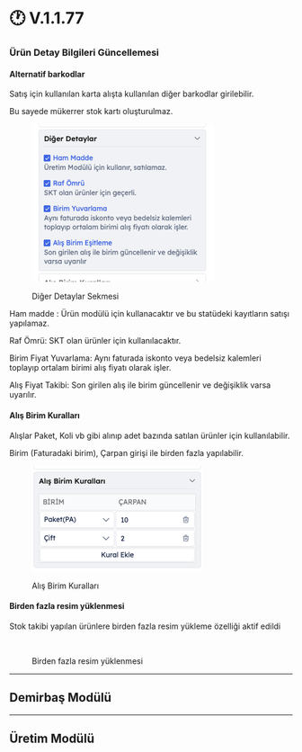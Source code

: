 # 🕐 V.1.1.77

### Ürün Detay Bilgileri Güncellemesi

#### Alternatif barkodlar

Satış için kullanılan karta alışta kullanılan diğer barkodlar girilebilir.

Bu sayede mükerrer stok kartı oluşturulmaz.

<div align="left"><figure><img src="../../.gitbook/assets/Ekran Resmi 2025-02-27 19.23.31.png" alt=""><figcaption><p>Diğer Detaylar Sekmesi</p></figcaption></figure></div>

Ham madde : Ürün modülü için kullanacaktır ve bu statüdeki kayıtların satışı yapılamaz.

Raf Ömrü: SKT olan ürünler için kullanılacaktır.

Birim Fiyat Yuvarlama: Aynı faturada iskonto veya bedelsiz kalemleri toplayıp ortalam birimi alış fiyatı olarak işler.

Alış Fiyat Takibi: Son girilen alış ile birim güncellenir ve değişiklik varsa uyarılır.

#### Alış Birim Kuralları

Alışlar Paket, Koli vb gibi alınıp adet bazında satılan ürünler için kullanılabilir.

Birim (Faturadaki birim), Çarpan girişi ile birden fazla yapılabilir.

<div align="left"><figure><img src="../../.gitbook/assets/Ekran Resmi 2025-02-27 19.24.16.png" alt=""><figcaption><p>Alış Birim Kuralları</p></figcaption></figure></div>

#### Birden fazla resim yüklenmesi&#x20;

Stok takibi yapılan ürünlere birden fazla resim yükleme özelliği aktif edildi



<div align="left"><figure><img src="https://files.gitbook.com/v0/b/gitbook-x-prod.appspot.com/o/spaces%2FgCSquaq2tE4wby6sNr2A%2Fuploads%2F0FkdPOcpei5eoiwF3kho%2FEkran%20Resmi%202025-02-27%2019.11.34.png?alt=media&#x26;token=3f75892b-8b3c-4d80-ad5c-20ef88e73a0d" alt="" width="563"><figcaption><p>Birden fazla resim yüklenmesi</p></figcaption></figure></div>

***

## Demirbaş Modülü





***

## Üretim Modülü



